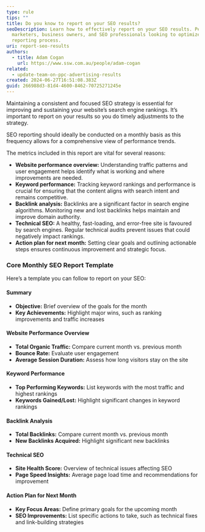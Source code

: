 ```yaml
---
type: rule
tips: ""
title: Do you know to report on your SEO results?
seoDescription: Learn how to effectively report on your SEO results. Perfect for
  marketers, business owners, and SEO professionals looking to optimize their
  reporting process.
uri: report-seo-results
authors:
  - title: Adam Cogan
    url: https://www.ssw.com.au/people/adam-cogan
related:
  - update-team-on-ppc-advertising-results
created: 2024-06-27T16:51:08.383Z
guid: 266988d3-81d4-4600-8462-70725271245e
---
```

Maintaining a consistent and focused SEO strategy is essential for improving and sustaining your website’s search engine rankings. It’s important to report on your results so you do timely adjustments to the strategy.

<!--endintro-->

SEO reporting should ideally be conducted on a monthly basis as this frequency allows for a comprehensive view of performance trends.

The metrics included in this report are vital for several reasons:

* **Website performance overview:** Understanding traffic patterns and user engagement helps identify what is working and where improvements are needed.
* **Keyword performance:** Tracking keyword rankings and performance is crucial for ensuring that the content aligns with search intent and remains competitive.
* **Backlink analysis:** Backlinks are a significant factor in search engine algorithms. Monitoring new and lost backlinks helps maintain and improve domain authority.
* **Technical SEO:** A healthy, fast-loading, and error-free site is favoured by search engines. Regular technical audits prevent issues that could negatively impact rankings.
* **Action plan for next month:** Setting clear goals and outlining actionable steps ensures continuous improvement and strategic focus.

### Core Monthly SEO Report Template

Here’s a template you can follow to report on your SEO:

#### Summary

* **Objective:** Brief overview of the goals for the month
* **Key Achievements:** Highlight major wins, such as ranking improvements and traffic increases

#### Website Performance Overview

* **Total Organic Traffic:** Compare current month vs. previous month
* **Bounce Rate:** Evaluate user engagement
* **Average Session Duration:** Assess how long visitors stay on the site

#### Keyword Performance

* **Top Performing Keywords:** List keywords with the most traffic and highest rankings
* **Keywords Gained/Lost:** Highlight significant changes in keyword rankings

#### Backlink Analysis

* **Total Backlinks:** Compare current month vs. previous month
* **New Backlinks Acquired:** Highlight significant new backlinks

#### Technical SEO

* **Site Health Score:** Overview of technical issues affecting SEO
* **Page Speed Insights:** Average page load time and recommendations for improvement

#### Action Plan for Next Month

* **Key Focus Areas:** Define primary goals for the upcoming month
* **SEO Improvements:** List specific actions to take, such as technical fixes and link-building strategies
